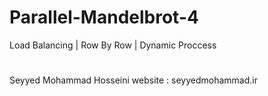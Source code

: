 # Parallel-Mandelbrot-4
Load Balancing | Row By Row | Dynamic Proccess
#
Seyyed Mohammad Hosseini 
website : seyyedmohammad.ir

